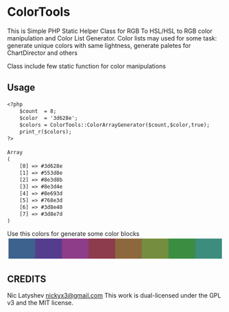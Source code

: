 # ColorTools

This is Simple PHP Static Helper Class for RGB To HSL/HSL to RGB color manipulation and Color List Generator.
Color lists may used for some task: generate unique colors with same lightness, generate paletes for ChartDirector and others

Class include few static function for color manipulations

## Usage

	<?php
		$count  = 8;
		$color  = '3d628e';
		$colors = ColorTools::ColorArrayGenerator($count,$color,true);
		print_r($colors);
	?>

	Array
	(
		[0] => #3d628e
		[1] => #553d8e
		[2] => #8e3d8b
		[3] => #8e3d4e
		[4] => #8e693d
		[5] => #768e3d
		[6] => #3d8e40
		[7] => #3d8e7d
	)
	
Use this colors for generate some color blocks
<img src="https://raw.githubusercontent.com/NickyX3/ColorTools/master/result_preview.png">

## CREDITS

Nic Latyshev <nickyx3@gmail.com>
This work is dual-licensed under the GPL v3 and the MIT license.

